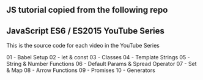 ## JS tutorial copied from the following repo
## JavaScript ES6 / ES2015 YouTube Series

This is the source code for each video in the YouTube Series

01 - Babel Setup
02 - let & const
03 - Classes
04 - Template Strings
05 - String & Number Functions
06 - Default Params & Spread Operator
07 - Set & Map
08 - Arrow Functions
09 - Promises
10 - Generators

